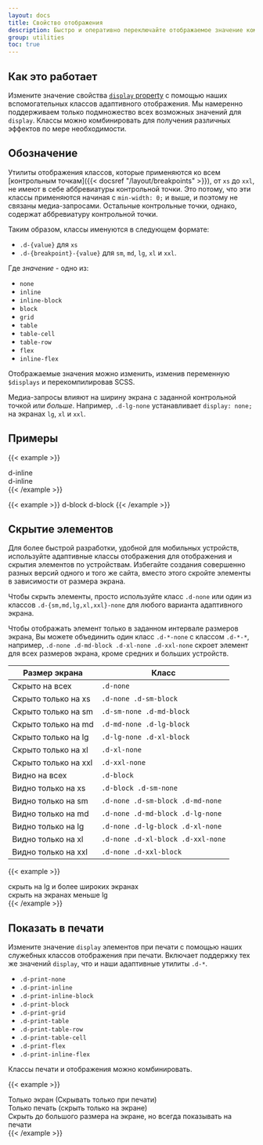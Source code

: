 ```yaml
---
layout: docs
title: Свойство отображения
description: Быстро и оперативно переключайте отображаемое значение компонентов и многое другое с помощью наших утилит для отображения. Включает поддержку некоторых из наиболее распространенных значений, а также некоторые дополнительные функции для управления отображением при печати.
group: utilities
toc: true
---
```


## Как это работает

Измените значение свойства [`display` property](https://developer.mozilla.org/en-US/docs/Web/CSS/display) с помощью наших вспомогательных классов адаптивного отображения. Мы намеренно поддерживаем только подмножество всех возможных значений для `display`. Классы можно комбинировать для получения различных эффектов по мере необходимости.

## Обозначение

Утилиты отображения классов, которые применяются ко всем [контрольным точкам]({{< docsref "/layout/breakpoints" >}}), от `xs` до `xxl`, не имеют в себе аббревиатуры контрольной точки. Это потому, что эти классы применяются начиная с `min-width: 0;` и выше, и поэтому не связаны медиа-запросами. Остальные контрольные точки, однако, содержат аббревиатуру контрольной точки.

Таким образом, классы именуются в следующем формате:

- `.d-{value}` для `xs`
- `.d-{breakpoint}-{value}` для `sm`, `md`, `lg`, `xl` и `xxl`.

Где *значение* - одно из:

- `none`
- `inline`
- `inline-block`
- `block`
- `grid`
- `table`
- `table-cell`
- `table-row`
- `flex`
- `inline-flex`

Отображаемые значения можно изменить, изменив переменную `$displays` и перекомпилировав SCSS.

Медиа-запросы влияют на ширину экрана с заданной контрольной точкой *или больше*. Например, `.d-lg-none` устанавливает `display: none;` на экранах `lg`, `xl` и `xxl`.

## Примеры

{{< example >}}
<div class="d-inline p-2 bg-primary text-white">d-inline</div>
<div class="d-inline p-2 bg-dark text-white">d-inline</div>
{{< /example >}}

{{< example >}}
<span class="d-block p-2 bg-primary text-white">d-block</span>
<span class="d-block p-2 bg-dark text-white">d-block</span>
{{< /example >}}

## Скрытие элементов

Для более быстрой разработки, удобной для мобильных устройств, используйте адаптивные классы отображения для отображения и скрытия элементов по устройствам. Избегайте создания совершенно разных версий одного и того же сайта, вместо этого скройте элементы в зависимости от размера экрана.

Чтобы скрыть элементы, просто используйте класс `.d-none` или один из классов `.d-{sm,md,lg,xl,xxl}-none` для любого варианта адаптивного экрана.

Чтобы отображать элемент только в заданном интервале размеров экрана, Вы можете объединить один класс `.d-*-none` с классом `.d-*-*`, например, `.d-none .d-md-block .d-xl-none .d-xxl-none` скроет элемент для всех размеров экрана, кроме средних и больших устройств.

<table class="table">
  <thead>
    <tr>
      <th>Размер экрана</th>
      <th>Класс</th>
    </tr>
  </thead>
  <tbody>
    <tr>
      <td>Скрыто на всех</td>
      <td><code>.d-none</code></td>
    </tr>
    <tr>
      <td>Скрыто только на xs</td>
      <td><code>.d-none .d-sm-block</code></td>
    </tr>
    <tr>
      <td>Скрыто только на sm</td>
      <td><code>.d-sm-none .d-md-block</code></td>
    </tr>
    <tr>
      <td>Скрыто только на md</td>
      <td><code>.d-md-none .d-lg-block</code></td>
    </tr>
    <tr>
      <td>Скрыто только на lg</td>
      <td><code>.d-lg-none .d-xl-block</code></td>
    </tr>
    <tr>
      <td>Скрыто только на xl</td>
      <td><code>.d-xl-none</code></td>
    </tr>
    <tr>
      <td>Скрыто только на xxl</td>
      <td><code>.d-xxl-none</code></td>
    </tr>
    <tr>
      <td>Видно на всех</td>
      <td><code>.d-block</code></td>
    </tr>
    <tr>
      <td>Видно только на xs</td>
      <td><code>.d-block .d-sm-none</code></td>
    </tr>
    <tr>
      <td>Видно только на sm</td>
      <td><code>.d-none .d-sm-block .d-md-none</code></td>
    </tr>
    <tr>
      <td>Видно только на md</td>
      <td><code>.d-none .d-md-block .d-lg-none</code></td>
    </tr>
    <tr>
      <td>Видно только на lg</td>
      <td><code>.d-none .d-lg-block .d-xl-none</code></td>
    </tr>
    <tr>
      <td>Видно только на xl</td>
      <td><code>.d-none .d-xl-block .d-xxl-none</code></td>
    </tr>
    <tr>
      <td>Видно только на xxl</td>
      <td><code>.d-none .d-xxl-block</code></td>
    </tr>
  </tbody>
</table>

{{< example >}}
<div class="d-lg-none">скрыть на lg и более широких экранах</div>
<div class="d-none d-lg-block">скрыть на экранах меньше lg</div>
{{< /example >}}

## Показать в печати

Измените значение `display` элементов при печати с помощью наших служебных классов отображения при печати. Включает поддержку тех же значений `display`, что и наши адаптивные утилиты `.d-*`.

- `.d-print-none`
- `.d-print-inline`
- `.d-print-inline-block`
- `.d-print-block`
- `.d-print-grid`
- `.d-print-table`
- `.d-print-table-row`
- `.d-print-table-cell`
- `.d-print-flex`
- `.d-print-inline-flex`

Классы печати и отображения можно комбинировать.

{{< example >}}
<div class="d-print-none">Только экран (Скрывать только при печати)</div>
<div class="d-none d-print-block">Только печать (скрыть только на экране)</div>
<div class="d-none d-lg-block d-print-block">Скрыть до большого размера на экране, но всегда показывать на печати</div>
{{< /example >}}
